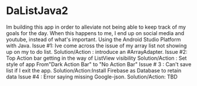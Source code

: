 # DaListJava2
 Im building this app in order to alleviate not being able to keep track of my goals for the day. When this happens to me, I end up on social media and youtube, instead of what's important. Using the Android Studio Platform with Java. 
 Issue #1: Ive come across the issue of my array list not showing up on my to do list. Solution/Action : introduce an #ArrayAdapter.
 Issue #2: Top Action bar getting in the way of ListView visibility Solution/Action : Set style of app From"Dark Action Bar" to "No Action Bar"
Issue # 3 : Can't save list if I exit the app. Solution/Action:Install Firebase as Database to retain data
Issue #4 : Error saying missing Google-json. Solution/Action: TBD
